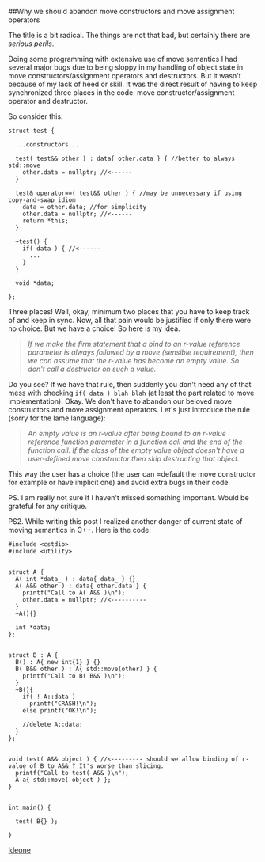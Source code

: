
##Why we should abandon move constructors and move assignment operators

  The title is a bit radical. The things are not that bad, but certainly there are *serious perils*.

  Doing some programming with extensive use of move semantics I had several major bugs due to being 
  sloppy in my handling of object state in move constructors/assignment operators and destructors.
  But it wasn't because of my lack of heed or skill. It was the direct result of having to keep 
  synchronized three places in the code: move constructor/assignment operator and destructor.

  So consider this:


    struct test {
    
      ...constructors...
    
      test( test&& other ) : data{ other.data } { //better to always std::move 
        other.data = nullptr; //<------
      }
    
      test& operator==( test&& other ) { //may be unnecessary if using copy-and-swap idiom
        data = other.data; //for simplicity
        other.data = nullptr; //<------
        return *this;
      }
    
      ~test() {
        if( data ) { //<------
          ...
        }
      }
    
      void *data;
    
    };


  Three places! Well, okay, minimum two places that you have to keep track of and keep in sync.
  Now, all that pain would be justified if only there were no choice. But we have a choice! 
  So here is my idea. 

> *If we make the firm statement that a bind to an r-value reference parameter is always followed 
> by a move (sensible requirement), then we can assume that the r-value has become an empty value. 
> So don't call a destructor on such a value.*

  Do you see? If we have that rule, then suddenly you don't need any of that mess with checking 
  `if( data ) blah blah` (at least the part related to move implementation). Okay. We don't have 
  to abandon our beloved move constructors and move assignment operators. Let's just introduce 
  the rule (sorry for the lame language):

> *An empty value is an r-value after being bound to an r-value reference function parameter 
> in a function call and the end of the function call. If the class of the empty value object 
> doesn't have a user-defined move constructor then skip destructing that object.*

  This way the user has a choice (the user can =default the move constructor for example or have 
  implicit one) and avoid extra bugs in their code.

  PS. I am really not sure if I haven't missed something important. Would be grateful for any 
  critique.

  PS2. While writing this post I realized another danger of current state of moving semantics
  in C++. Here is the code:


    #include <cstdio>
    #include <utility>
    
    
    struct A {
      A( int *data_ ) : data{ data_ } {}
      A( A&& other ) : data{ other.data } {
        printf("Call to A( A&& )\n");
        other.data = nullptr; //<----------
      }
      ~A(){}
      
      int *data;
    };

    
    struct B : A {
      B() : A{ new int{1} } {}
      B( B&& other ) : A{ std::move(other) } {
        printf("Call to B( B&& )\n");
      }
      ~B(){ 
        if( ! A::data )
          printf("CRASH!\n");
        else printf("OK!\n");

        //delete A::data;
      }
    };
    
    
    void test( A&& object ) { //<--------- should we allow binding of r-value of B to A&& ? It's worse than slicing.
      printf("Call to test( A&& )\n");
      A a{ std::move( object ) };
    }
    
    
    int main() {
    
      test( B{} );
    
    }


  [Ideone](http://ideone.com/yOcawV)

